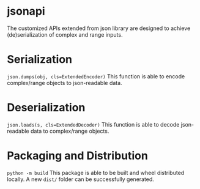 # jsonapi
The customized APIs extended from json library are designed to achieve (de)serialization of complex and range inputs.

# Serialization
`json.dumps(obj, cls=ExtendedEncoder)`
This function is able to encode complex/range objects to json-readable data.

# Deserialization
`json.loads(s, cls=ExtendedDecoder)`
This function is able to decode json-readable data to complex/range objects.

# Packaging and Distribution
`python -m build`
This package is able to be built and wheel distributed locally. A new `dist/` folder can be successfully generated.
